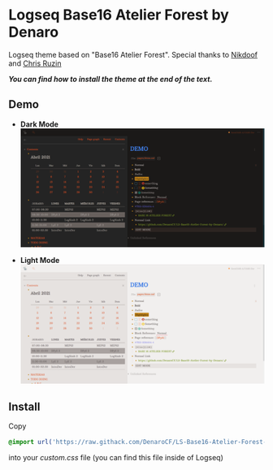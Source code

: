 # Logseq Base16 Atelier Forest by Denaro
Logseq theme based on "Base16 Atelier Forest". Special thanks to [Nikdoof](https://twitter.com/nikdoof_?s=20) and [Chris Ruzin](https://twitter.com/nizur?s=20)

_**You can find how to install the theme at the end of the text.**_

## Demo

- **Dark Mode**
![Drk-theme](imgs/Dark-base16_v0.2.png)

- **Light Mode**
![Light-theme](imgs/Light-base16_v0.2.png)

## Install

Copy
```css
@import url('https://raw.githack.com/DenaroCF/LS-Base16-Atelier-Forest-by-Denaro/main/custom.css');
``` 
into your _custom.css_ file (you can find this file inside of Logseq)
